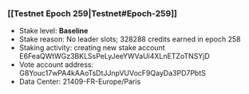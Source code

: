 ### [[Testnet Epoch 259|Testnet#Epoch-259]]
* Stake level: **Baseline**
* Stake reason: No leader slots; 328288 credits earned in epoch 258
* Staking activity: creating new stake account E6FeaQWtWGz3BKLSsPeLyJeeYWVaUi4XLnETZoTNSYjD
* Vote account address: G8Youc17wPA4kAAoTsDtJJnpVUVocF9QayDa3PD7PbtS
* Data Center: 21409-FR-Europe/Paris